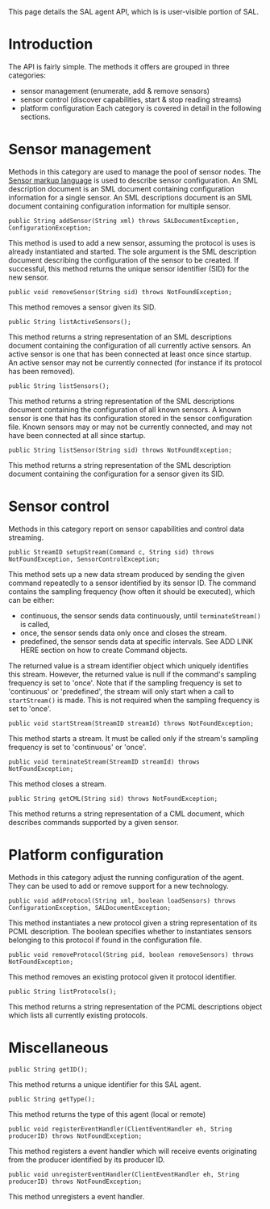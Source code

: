 This page details the SAL agent API, which is is user-visible portion of SAL.

# Introduction #
The API is fairly simple. The methods it offers are grouped in three categories:
  * sensor management (enumerate, add & remove sensors)
  * sensor control (discover capabilities, start & stop reading streams)
  * platform configuration
Each category is covered in detail in the following sections.


# Sensor management #
Methods in this category are used to manage the pool of sensor nodes. The [Sensor markup language](SML.md) is used to describe sensor configuration. An SML description document is an SML document containing configuration information for a single sensor. An SML descriptions document is an SML document containing configuration information for multiple sensor.

```
public String addSensor(String xml) throws SALDocumentException,  ConfigurationException;
```
This method is used to add a new sensor, assuming the protocol is uses is already instantiated and started. The sole argument is the SML description document describing the configuration of the sensor to be created. If successful, this method returns the unique sensor identifier (SID) for the new sensor.

```
public void removeSensor(String sid) throws NotFoundException;
```
This method removes a sensor given its SID.

```
public String listActiveSensors();
```
This method returns a string representation of an SML descriptions document containing the configuration of all currently active sensors. An active sensor is one that has been connected at least once since startup. An active sensor may not be currently connected (for instance if its protocol has been removed).

```
public String listSensors();
```
This method returns a string representation of the SML descriptions document containing the configuration of all known sensors. A known sensor is one that has its configuration stored in the sensor configuration file. Known sensors may or may not be currently connected, and may not have been connected at all since startup.

```
public String listSensor(String sid) throws NotFoundException;
```
This method returns a string representation of the SML description document containing the configuration for a sensor given its SID.


# Sensor control #
Methods in this category report on sensor capabilities and control data streaming.


```
public StreamID setupStream(Command c, String sid) throws NotFoundException, SensorControlException;
```
This method sets up a new data stream produced by sending the given command repeatedly to a sensor identified by its sensor ID. The command contains the sampling frequency (how often it should be executed), which can be either:
  * continuous, the sensor sends data continuously, until `terminateStream()` is called,
  * once, the sensor sends data only once and closes the stream.
  * predefined, the sensor sends data at specific intervals.
See ADD LINK HERE section on how to create Command objects.

The returned value is a stream identifier object which uniquely identifies this stream. However, the returned value is null if the command's sampling frequency is set to 'once'.
Note that if the sampling frequency is set to 'continuous' or 'predefined', the stream will only start when a call to `startStream()` is made. This is not required when the sampling frequency is set to 'once'.

```
public void startStream(StreamID streamId) throws NotFoundException;
```
This method starts a stream. It must be called only if the stream's sampling frequency is set to 'continuous' or 'once'.

```
public void terminateStream(StreamID streamId) throws NotFoundException;
```
This method closes a stream.

```
public String getCML(String sid) throws NotFoundException;
```
This method returns a string representation of a CML document, which describes commands supported by a given sensor.

# Platform configuration #
Methods in this category adjust the running configuration of the agent. They can be used to add or remove support for a new technology.
```
public void addProtocol(String xml, boolean loadSensors) throws ConfigurationException, SALDocumentException;
```
This method instantiates a new protocol given a string representation of its PCML description. The boolean specifies whether to instantiates sensors belonging to this protocol if found in the configuration file.

```
public void removeProtocol(String pid, boolean removeSensors) throws NotFoundException;
```
This method removes an existing protocol given it protocol identifier.

```
public String listProtocols();
```
This method returns a string representation of the PCML descriptions object which lists all currently existing protocols.

# Miscellaneous #
```
public String getID();
```
This method returns a unique identifier for this SAL agent.

```
public String getType();
```
This method returns the type of this agent (local or remote)

```
public void registerEventHandler(ClientEventHandler eh, String producerID) throws NotFoundException;
```
This method registers a event handler which will receive events originating from the producer identified by its producer ID.

```
public void unregisterEventHandler(ClientEventHandler eh, String producerID) throws NotFoundException;
```
This method unregisters a event handler.
